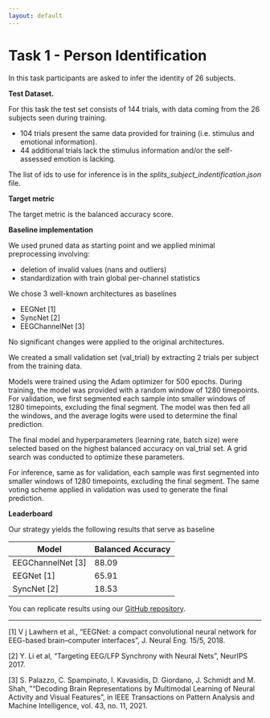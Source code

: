 ```yaml
---
layout: default
---
```


# Task 1 - Person Identification

In this task participants are asked to infer the identity of 26 subjects.

**Test Dataset.** 

For this task the test set consists of 144 trials, with data coming from the 26 subjects seen during training.
  -	104 trials present the same data provided for training (i.e. stimulus and emotional information).
  - 44 additional trials lack the stimulus information and/or the self-assessed emotion is lacking.

The list of ids to use for inference is in the *splits_subject_indentification.json* file.

**Target metric** 

The target metric is the balanced accuracy score.

**Baseline implementation**

We used pruned data as starting point and we applied minimal preprocessing involving:
- deletion of invalid values (nans and outliers)
- standardization with train global per-channel statistics

We chose 3 well-known architectures as baselines
- EEGNet [1]
- SyncNet [2]
- EEGChannelNet [3] 

No significant changes were applied to the original architectures.

We created a small validation set (val_trial) by extracting 2 trials per subject from the training data.

Models were trained using the Adam optimizer for 500 epochs. During training, the model was provided with a random window of 1280 timepoints. For validation, we first segmented each sample into smaller windows of 1280 timepoints, excluding the final segment. The model was then fed all the windows, and the average logits were used to determine the final prediction.

The final model and hyperparameters (learning rate, batch size) were selected based on the highest  balanced accuracy on val_trial set. A grid search was conducted to optimize these parameters.

For inference, same as for validation, each sample was first segmented into smaller windows of 1280 timepoints, excluding the final segment. The same voting scheme applied in validation was used to generate the final prediction.

**Leaderboard**

Our strategy yields the following results that serve as baseline

| Model             | Balanced Accuracy |
|-------------------|-------------------|
| EEGChannelNet [3] | 88.09             |
| EEGNet [1]        | 65.91             |
| SyncNet [2]       | 18.53             |

You can replicate results using our <a href='https://github.com/SalvoCalcagno/eeg-music-challenge-icassp-2025-baselines'>GitHub repository</a>.

---

[1] V j Lawhern et al., “EEGNet: a compact convolutional neural network for EEG-based brain–computer interfaces”, J. Neural Eng. 15/5, 2018.

[2] Y. Li et al, “Targeting EEG/LFP Synchrony with Neural Nets”, NeurIPS 2017.

[3] S. Palazzo, C. Spampinato, I. Kavasidis, D. Giordano, J. Schmidt and M. Shah, "“Decoding Brain Representations by Multimodal Learning of Neural Activity and Visual Features”, in IEEE Transactions on Pattern Analysis and Machine Intelligence, vol. 43, no. 11, 2021.
